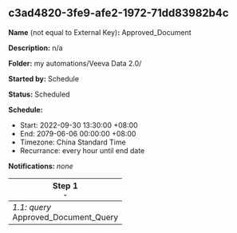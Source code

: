 ## c3ad4820-3fe9-afe2-1972-71dd83982b4c

**Name** (not equal to External Key)**:** Approved_Document

**Description:** n/a

**Folder:** my automations/Veeva Data 2.0/

**Started by:** Schedule

**Status:** Scheduled

**Schedule:**

* Start: 2022-09-30 13:30:00 +08:00
* End: 2079-06-06 00:00:00 +08:00
* Timezone: China Standard Time
* Recurrance: every hour until end date

**Notifications:** _none_


| Step 1<br>_<small>-</small>_ |
| --- |
| _1.1: query_<br>Approved_Document_Query |
